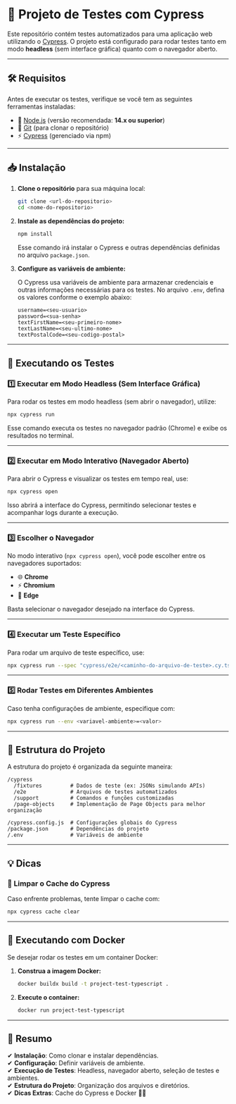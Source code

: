 # 📌 Projeto de Testes com Cypress

Este repositório contém testes automatizados para uma aplicação web utilizando o [Cypress](https://www.cypress.io/). O projeto está configurado para rodar testes tanto em modo **headless** (sem interface gráfica) quanto com o navegador aberto.  

---

## 🛠 Requisitos
Antes de executar os testes, verifique se você tem as seguintes ferramentas instaladas:

- 📌 [Node.js](https://nodejs.org/) (versão recomendada: **14.x ou superior**)
- 🌿 [Git](https://git-scm.com/) (para clonar o repositório)
- ⚡ [Cypress](https://www.cypress.io/) (gerenciado via npm)

---

## 📥 Instalação

1. **Clone o repositório** para sua máquina local:

   ```bash
   git clone <url-do-repositorio>
   cd <nome-do-repositorio>
   ```

2. **Instale as dependências do projeto:**

   ```bash
   npm install
   ```

   Esse comando irá instalar o Cypress e outras dependências definidas no arquivo `package.json`.

3. **Configure as variáveis de ambiente:**

   O Cypress usa variáveis de ambiente para armazenar credenciais e outras informações necessárias para os testes. No arquivo `.env`, defina os valores conforme o exemplo abaixo:

   ```plaintext
   username=<seu-usuario>
   password=<sua-senha>
   textFirstName=<seu-primeiro-nome>
   textLastName=<seu-ultimo-nome>
   textPostalCode=<seu-codigo-postal>
   ```

---

## 🚀 Executando os Testes

### 1️⃣ Executar em **Modo Headless** (Sem Interface Gráfica)
Para rodar os testes em modo headless (sem abrir o navegador), utilize:

```bash
npx cypress run
```

Esse comando executa os testes no navegador padrão (Chrome) e exibe os resultados no terminal.

---

### 2️⃣ Executar em **Modo Interativo** (Navegador Aberto)
Para abrir o Cypress e visualizar os testes em tempo real, use:

```bash
npx cypress open
```

Isso abrirá a interface do Cypress, permitindo selecionar testes e acompanhar logs durante a execução.

---

### 3️⃣ Escolher o **Navegador**
No modo interativo (`npx cypress open`), você pode escolher entre os navegadores suportados:

- 🌐 **Chrome**
- ⚡ **Chromium**
- 🏢 **Edge**

Basta selecionar o navegador desejado na interface do Cypress.

---

### 4️⃣ Executar um **Teste Específico**
Para rodar um arquivo de teste específico, use:

```bash
npx cypress run --spec "cypress/e2e/<caminho-do-arquivo-de-teste>.cy.ts"
```

---

### 5️⃣ Rodar Testes em **Diferentes Ambientes**
Caso tenha configurações de ambiente, especifique com:

```bash
npx cypress run --env <variavel-ambiente>=<valor>
```

---

## 📂 Estrutura do Projeto
A estrutura do projeto é organizada da seguinte maneira:

```plaintext
/cypress
  /fixtures         # Dados de teste (ex: JSONs simulando APIs)
  /e2e              # Arquivos de testes automatizados
  /support          # Comandos e funções customizadas
  /page-objects     # Implementação de Page Objects para melhor organização

/cypress.config.js  # Configurações globais do Cypress
/package.json       # Dependências do projeto
/.env               # Variáveis de ambiente
```

---

## 💡 Dicas

### 🔄 Limpar o Cache do Cypress
Caso enfrente problemas, tente limpar o cache com:

```bash
npx cypress cache clear
```

---

## 🐳 Executando com Docker
Se desejar rodar os testes em um container Docker:

1. **Construa a imagem Docker:**

   ```bash
   docker buildx build -t project-test-typescript .
   ```

2. **Execute o container:**

   ```bash
   docker run project-test-typescript
   ```

---

## 📌 Resumo

✔ **Instalação**: Como clonar e instalar dependências.  
✔ **Configuração**: Definir variáveis de ambiente.  
✔ **Execução de Testes**: Headless, navegador aberto, seleção de testes e ambientes.  
✔ **Estrutura do Projeto**: Organização dos arquivos e diretórios.  
✔ **Dicas Extras**: Cache do Cypress e Docker 🚀🔥

